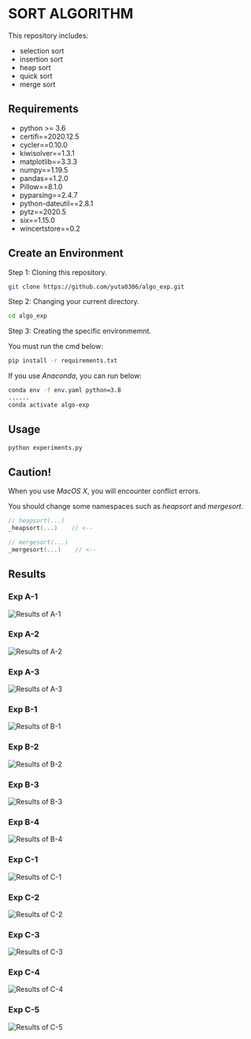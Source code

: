 # SORT ALGORITHM

This repository includes:
- selection sort
- insertion sort
- heap sort
- quick sort
- merge sort

## Requirements
- python >= 3.6
- certifi==2020.12.5
- cycler==0.10.0
- kiwisolver==1.3.1
- matplotlib==3.3.3
- numpy==1.19.5
- pandas==1.2.0
- Pillow==8.1.0
- pyparsing==2.4.7
- python-dateutil==2.8.1
- pytz==2020.5
- six==1.15.0
- wincertstore==0.2

## Create an Environment

Step 1: Cloning this repository.

```bash
git clone https://github.com/yuta0306/algo_exp.git
```

Step 2: Changing your current directory.

```bash
cd algo_exp
```

Step 3: Creating the specific environmemnt.

You must run the cmd below:

```bash
pip install -r requirements.txt
```

If you use *Anaconda*, you can run below:

```bash
conda env -f env.yaml python=3.8
......
conda activate algo-exp
```

## Usage

```bash
python experiments.py
```

## Caution!

When you use *MacOS X*, you will encounter conflict errors.

You should change some namespaces such as *heapsort* and *mergesort*.

```c
// heapsort(...)
_heapsort(...)    // <--

// mergesort(...)
_mergesort(...)    // <--
```

## Results

### Exp A-1
![Results of A-1](./output/A-1/graph.png)

### Exp A-2
![Results of A-2](./output/A-2/graph.png)

### Exp A-3
![Results of A-3](./output/A-3/graph.png)

### Exp B-1
![Results of B-1](./output/B-1/graph.png)

### Exp B-2
![Results of B-2](./output/B-2/graph.png)

### Exp B-3
![Results of B-3](./output/B-3/graph.png)

### Exp B-4
![Results of B-4](./output/B-4/graph.png)

### Exp C-1
![Results of C-1](./output/C-1/graph.png)

### Exp C-2
![Results of C-2](./output/C-2/graph.png)

### Exp C-3
![Results of C-3](./output/C-3/graph.png)

### Exp C-4
![Results of C-4](./output/C-4/graph.png)

### Exp C-5
![Results of C-5](./output/C-5/graph.png)